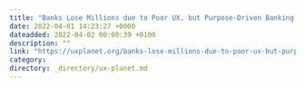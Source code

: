 ```yaml
---
title: "Banks Lose Millions due to Poor UX, but Purpose-Driven Banking Can Help"
date: 2022-04-01 14:23:27 +0000
dateadded: 2022-04-02 00:00:39 +0100
description: ""
link: "https://uxplanet.org/banks-lose-millions-due-to-poor-ux-but-purpose-driven-banking-can-help-35ca7cc32e91?source=rss----819cc2aaeee0---4"
category:
directory: _directory/ux-planet.md
---
```

